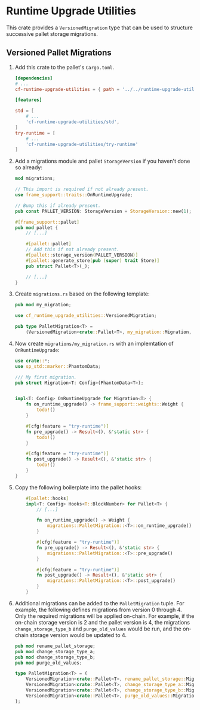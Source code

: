 # Runtime Upgrade Utilities

This crate provides a `VersionedMigration` type that can be used to structure successive pallet storage migrations.

## Versioned Pallet Migrations

1. Add this crate to the pallet's `Cargo.toml`.

    ```toml
    [dependencies]
    # ...
    cf-runtime-upgrade-utilities = { path = '../../runtime-upgrade-utilities', default-features = false }
    
    [features]
    
    std = [
        # ...
        'cf-runtime-upgrade-utilities/std',
    ]
    try-runtime = [
        # ...
        'cf-runtime-upgrade-utilities/try-runtime'
    ]
    ```

2. Add a migrations module and pallet `StorageVersion` if you haven't done so already:

    ```rust
    mod migrations;

    // This import is required if not already present.
    use frame_support::traits::OnRuntimeUpgrade;

    // Bump this if already present.
    pub const PALLET_VERSION: StorageVersion = StorageVersion::new(1);

    #[frame_support::pallet]
    pub mod pallet {
        // [...]

        #[pallet::pallet]
        // Add this if not already present.
        #[pallet::storage_version(PALLET_VERSION)]
        #[pallet::generate_store(pub (super) trait Store)]
        pub struct Pallet<T>(_);

        // [...]
    }
    ```

3. Create `migrations.rs` based on the following template:

    ```rust
    pub mod my_migration;

    use cf_runtime_upgrade_utilities::VersionedMigration;

    pub type PalletMigration<T> =
        (VersionedMigration<crate::Pallet<T>, my_migration::Migration, 0, 1>,);
    ```

4. Now create `migrations/my_migration.rs` with an implemtation of `OnRuntimeUpgrade`:

    ```rust
    use crate::*;
    use sp_std::marker::PhantomData;

    /// My first migration.
    pub struct Migration<T: Config>(PhantomData<T>);

    
    impl<T: Config> OnRuntimeUpgrade for Migration<T> {
        fn on_runtime_upgrade() -> frame_support::weights::Weight {
            todo!()
        }

        #[cfg(feature = "try-runtime")]
        fn pre_upgrade() -> Result<(), &'static str> {
            todo!()
        }

        #[cfg(feature = "try-runtime")]
        fn post_upgrade() -> Result<(), &'static str> {
            todo!()
        }
    }
    ```

5. Copy the following boilerplate into the pallet hooks:

    ```rust
        #[pallet::hooks]
        impl<T: Config> Hooks<T::BlockNumber> for Pallet<T> {
            // [...]

            fn on_runtime_upgrade() -> Weight {
                migrations::PalletMigration::<T>::on_runtime_upgrade()
            }

            #[cfg(feature = "try-runtime")]
            fn pre_upgrade() -> Result<(), &'static str> {
                migrations::PalletMigration::<T>::pre_upgrade()
            }

            #[cfg(feature = "try-runtime")]
            fn post_upgrade() -> Result<(), &'static str> {
                migrations::PalletMigration::<T>::post_upgrade()
            }
        }
    ```

6. Additional migrations can be added to the `PalletMigration` tuple. For example, the following defines migrations from version 0 through 4. Only the required migrations will be applied on-chain. For example, if the on-chain storage version is 2 and the pallet version is 4, the migrations `change_storage_type_b` and `purge_old_values` would be run, and the on-chain storage version would be updated to 4.

    ```rust
    pub mod rename_pallet_storage;
    pub mod change_storage_type_a;
    pub mod change_storage_type_b;
    pub mod purge_old_values;

    type PalletMigration<T> = (
        VersionedMigration<crate::Pallet<T>, rename_pallet_storage::Migration, 0, 1>,
        VersionedMigration<crate::Pallet<T>, change_storage_type_a::Migration, 1, 2>,
        VersionedMigration<crate::Pallet<T>, change_storage_type_b::Migration, 2, 3>,
        VersionedMigration<crate::Pallet<T>, purge_old_values::Migration, 3, 4>,
    );
